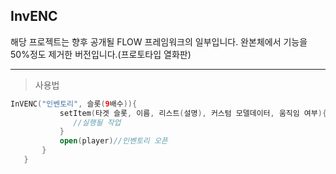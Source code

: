 ## InvENC
해당 프로젝트는 향후 공개될 FLOW 프레임워크의 일부입니다.
완본체에서 기능을 50%정도 제거한 버전입니다.(프로토타입 열화판)

---
> 사용법
 ```kotlin
 InVENC("인벤토리", 슬롯(9배수)){
            setItem(타겟 슬롯, 이름, 리스트(설명), 커스텀 모델데이터, 움직임 여부){
               //실행될 작업
            }
            open(player)//인벤토리 오픈
        }
    }
 ```
